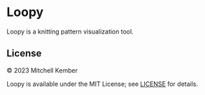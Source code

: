 # Loopy

Loopy is a knitting pattern visualization tool.

## License

© 2023 Mitchell Kember

Loopy is available under the MIT License; see [LICENSE](LICENSE.md) for details.
